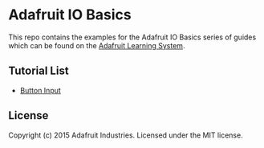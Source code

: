 # Adafruit IO Basics
This repo contains the examples for the Adafruit IO Basics series of
guides which can be found on the [Adafruit Learning System][1].

## Tutorial List

* [Button Input][2]

## License
Copyright (c) 2015 Adafruit Industries. Licensed under the MIT license.

[1]: https://learn.adafruit.com/category/adafruit-io
[2]: https://learn.adafruit.com/adafruit-io-basics-button
